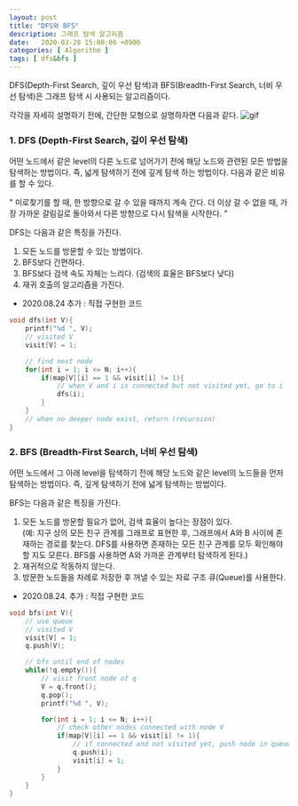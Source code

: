 ```yaml
---
layout: post
title: "DFS와 BFS"
description: 그래프 탐색 알고리즘
date:   2020-03-20 15:00:00 +0900
categories: [ Algorithm ]
tags: [ dfs&bfs ]
---
```

DFS(Depth-First Search, 깊이 우선 탐색)과 BFS(Breadth-First Search, 너비 우선 탐색)은 그래프 탐색 시 사용되는 알고리즘이다.

각각을 자세히 설명하기 전에, 간단한 모형으로 설명하자면 다음과 같다.
![gif](https://imgur.com/2Gz7JYv.gif)

### 1. DFS (Depth-First Search, 깊이 우선 탐색)
어떤 노드에서 같은 level의 다른 노드로 넘어가기 전에 해당 노드와 관련된 모든 방법을 탐색하는 방법이다. 즉, 넓게 탐색하기 전에 깊게 탐색 하는 방법이다. 다음과 같은 비유를 할 수 있다.

" 미로찾기를 할 때, 한 방향으로 갈 수 있을 때까지 계속 간다. 더 이상 갈 수 없을 때, 가장 가까운 갈림길로 돌아와서 다른 방향으로 다시 탐색을 시작한다. "

DFS는 다음과 같은 특징을 가진다.

1. 모든 노드를 방문할 수 있는 방법이다.
2. BFS보다 간편하다.
3. BFS보다 검색 속도 자체는 느리다. (검색의 효율은 BFS보다 낮다)
4. 재귀 호출의 알고리즘을 가진다.

* 2020.08.24 추가 : 직접 구현한 코드
```c++
void dfs(int V){
    printf("%d ", V);
    // visited V
    visit[V] = 1;

    // find next node
    for(int i = 1; i <= N; i++){
        if(map[V][i] == 1 && visit[i] != 1){
            // when V and i is connected but not visited yet, go to i
            dfs(i);
        }
    }
    // when no deeper node exist, return (recursion)
}
```

### 2. BFS (Breadth-First Search, 너비 우선 탐색)
어떤 노드에서 그 아래 level을 탐색하기 전에 해당 노드와 같은 level의 노드들을 먼저 탐색하는 방법이다. 즉, 깊게 탐색하기 전에 넓게 탐색하는 방법이다.

BFS는 다음과 같은 특징을 가진다.

1. 모든 노드를 방문할 필요가 없어, 검색 효율이 높다는 장점이 있다.  
(예: 지구 상의 모든 친구 관계를 그래프로 표현한 후, 그래프에서 A와 B 사이에 존재하는 경로를 찾는다. DFS를 사용하면 존재하는 모든 친구 관계를 모두 확인해야 할 지도 모른다. BFS를 사용하면 A와 가까운 관계부터 탐색하게 된다.)
2. 재귀적으로 작동하지 않는다.
3. 방문한 노드들을 차례로 저장한 후 꺼낼 수 있는 자료 구조 큐(Queue)를 사용한다.

* 2020.08.24. 추가 : 직접 구현한 코드
```c++
void bfs(int V){
    // use queue
    // visited V
    visit[V] = 1;
    q.push(V);

    // bfs until end of nodes
    while(!q.empty()){
        // visit front node of q
        V = q.front();
        q.pop();
        printf("%d ", V);

        for(int i = 1; i <= N; i++){
            // check other nodes connected with node V
            if(map[V][i] == 1 && visit[i] != 1){
                // if connected and not visited yet, push node in queue and check visited
                q.push(i);
                visit[i] = 1;
            }
        }
    }
}
```
